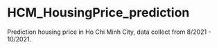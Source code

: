 # HCM_HousingPrice_prediction
Prediction housing price in Ho Chi Minh City, data collect from 8/2021 - 10/2021.
